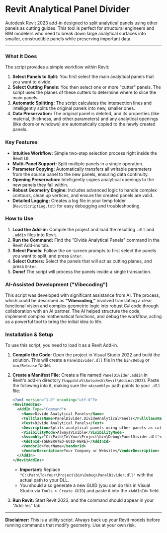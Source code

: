 # Revit Analytical Panel Divider

Autodesk Revit 2023 add-in designed to split analytical panels using other panels as cutting guides. This tool is perfect for structural engineers and BIM modelers who need to break down large analytical surfaces into smaller, constructible panels while preserving important data.


---

### What It Does

The script provides a simple workflow within Revit:

1.  **Select Panels to Split:** You first select the main analytical panels that you want to divide.
2.  **Select Cutting Panels:** You then select one or more "cutter" panels. The script uses the planes of these cutters to determine where to slice the main panels.
3.  **Automatic Splitting:** The script calculates the intersection lines and intelligently splits the original panels into new, smaller ones.
4.  **Data Preservation:** The original panel is deleted, and its properties (like material, thickness, and other parameters) and any analytical openings (like doors or windows) are automatically copied to the newly created panels.

### Key Features

*   **Intuitive Workflow:** Simple two-step selection process right inside the Revit UI.
*   **Multi-Panel Support:** Split multiple panels in a single operation.
*   **Parameter Copying:** Automatically transfers all writable parameters from the source panel to the new panels, ensuring data continuity.
*   **Opening Preservation:** Intelligently copies analytical openings to the new panels they fall within.
*   **Robust Geometry Engine:** Includes advanced logic to handle complex contours, clean up vertices, and ensure the created panels are valid.
*   **Detailed Logging:** Creates a log file in your temp folder (`RevitScriptLog.txt`) for easy debugging and troubleshooting.

### How to Use

1.  **Load the Add-in:** Compile the project and load the resulting `.dll` and `.addin` files into Revit.
2.  **Run the Command:** Find the "Divide Analytical Panels" command in the Revit Add-ins tab.
3.  **Select Panels:** Follow the on-screen prompts to first select the panels you want to split, and press `Enter`.
4.  **Select Cutters:** Select the panels that will act as cutting planes, and press `Enter`.
5.  **Done!** The script will process the panels inside a single transaction.

### AI-Assisted Development ("Vibecoding")

This script was developed with significant assistance from AI. The process, which could be described as **"Vibecoding,"** involved translating a clear functional vision and complex geometric logic into robust C# code through collaboration with an AI partner. The AI helped structure the code, implement complex mathematical functions, and debug the workflow, acting as a powerful tool to bring the initial idea to life.

### Installation & Setup

To use this script, you need to load it as a Revit Add-in.

1.  **Compile the Code:** Open the project in Visual Studio 2022 and build the solution. This will create a `PanelDivider.dll` file in the `bin/Debug` or `bin/Release` folder.
2.  **Create a Manifest File:** Create a file named `PanelDivider.addin` in Revit's add-in directory (`%appdata%\Autodesk\Revit\Addins\2023`). Paste the following into it, making sure the `<Assembly>` path points to your `.dll` file:

    ```xml
    <?xml version="1.0" encoding="utf-8"?>
    <RevitAddIns>
      <AddIn Type="Command">
        <Name>Divide Analytical Panels</Name>
        <FullClassName>PanelDivider.DivideAnalyticalPanels</FullClassName>
        <Text>Divide Analytical Panels</Text>
        <Description>Splits analytical panels using other panels as cutting planes.</Description>
        <VisibilityMode>AlwaysVisible</VisibilityMode>
        <Assembly>"C:\Path\To\Your\Project\bin\Debug\PanelDivider.dll"</Assembly>
        <AddInId>{GENERATED-GUID-HERE}</AddInId>
        <VendorId>YourName</VendorId>
        <VendorDescription>Your Company or Website</VendorDescription>
      </AddIn>
    </RevitAddIns>
    ```
    *   **Important:** Replace `"C:\Path\To\Your\Project\bin\Debug\PanelDivider.dll"` with the actual path to your DLL.
    *   You should also generate a new GUID (you can do this in Visual Studio via `Tools > Create GUID`) and paste it into the `<AddInId>` field.

3.  **Run Revit:** Start Revit 2023, and the command should appear in your "Add-Ins" tab.

---

**Disclaimer:** This is a utility script. Always back up your Revit models before running commands that modify geometry. Use at your own risk.